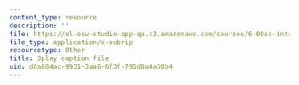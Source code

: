 ```yaml
---
content_type: resource
description: ''
file: https://ol-ocw-studio-app-qa.s3.amazonaws.com/courses/6-00sc-introduction-to-computer-science-and-programming-spring-2011/d6a884ac99313aa66f3f795d8a4a50b4_ZFc_utdoexI.srt
file_type: application/x-subrip
resourcetype: Other
title: 3play caption file
uid: d6a884ac-9931-3aa6-6f3f-795d8a4a50b4
---
```

